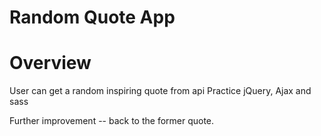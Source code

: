 # Random Quote App

# Overview
User can get a random inspiring quote from api
Practice jQuery, Ajax and sass

Further improvement -- back to the former quote. 